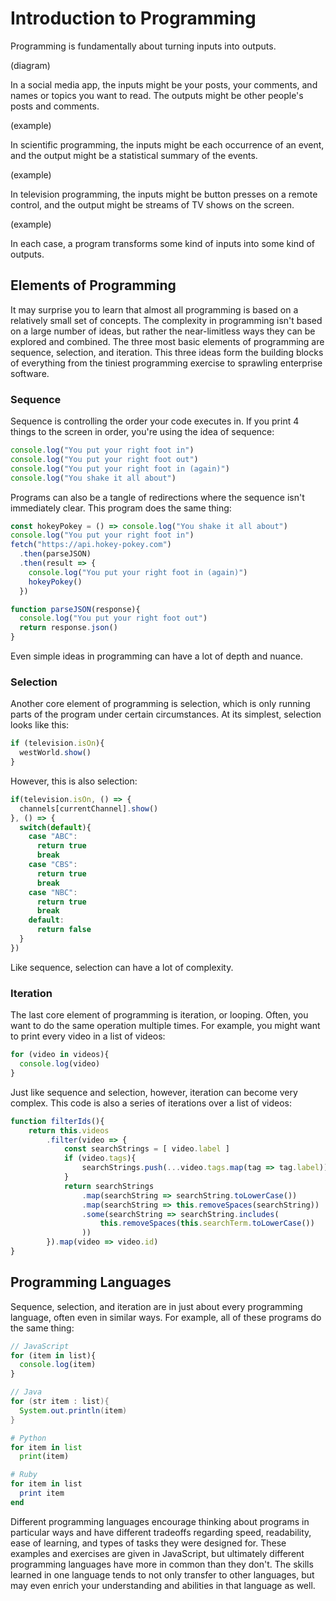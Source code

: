 # Introduction to Programming

Programming is fundamentally about turning inputs into outputs.

(diagram)

In a social media app, the inputs might be your posts, your comments, and names or topics you want to read. The outputs might be other people's posts and comments.

(example)

In scientific programming, the inputs might be each occurrence of an event, and the output might be a statistical summary of the events.

(example)

In television programming, the inputs might be button presses on a remote control, and the output might be streams of TV shows on the screen.

(example)

In each case, a program transforms some kind of inputs into some kind of outputs.

## Elements of Programming

It may surprise you to learn that almost all programming is based on a relatively small set of concepts. The complexity in programming isn't based on a large number of ideas, but rather the near-limitless ways they can be explored and combined. The three most basic elements of programming are sequence, selection, and iteration. This three ideas form the building blocks of everything from the tiniest programming exercise to sprawling enterprise software. 

### Sequence

Sequence is controlling the order your code executes in. If you print 4 things to the screen in order, you're using the idea of sequence:

```js
console.log("You put your right foot in")
console.log("You put your right foot out")
console.log("You put your right foot in (again)")
console.log("You shake it all about")
```

Programs can also be a tangle of redirections where the sequence isn't immediately clear. This program does the same thing:

```js
const hokeyPokey = () => console.log("You shake it all about")
console.log("You put your right foot in")
fetch("https://api.hokey-pokey.com")
  .then(parseJSON)
  .then(result => {
    console.log("You put your right foot in (again)")
    hokeyPokey()
  })

function parseJSON(response){
  console.log("You put your right foot out")
  return response.json()
}
```

Even simple ideas in programming can have a lot of depth and nuance.

### Selection

Another core element of programming is selection, which is only running parts of the program under certain circumstances. At its simplest, selection looks like this:

```js
if (television.isOn){
  westWorld.show()
}
```

However, this is also selection:

```js
if(television.isOn, () => {
  channels[currentChannel].show()
}, () => {
  switch(default){
    case "ABC":
      return true
      break
    case "CBS":
      return true
      break
    case "NBC":
      return true
      break
    default:
      return false
  }
})
```

Like sequence, selection can have a lot of complexity.

### Iteration

The last core element of programming is iteration, or looping. Often, you want to do the same operation multiple times. For example, you might want to print every video in a list of videos:

```js
for (video in videos){
  console.log(video)
}
```

Just like sequence and selection, however, iteration can become very complex. This code is also a series of iterations over a list of videos:

```js
function filterIds(){
    return this.videos
        .filter(video => {
            const searchStrings = [ video.label ]
            if (video.tags){
                searchStrings.push(...video.tags.map(tag => tag.label))
            }
            return searchStrings
                .map(searchString => searchString.toLowerCase())
                .map(searchString => this.removeSpaces(searchString))
                .some(searchString => searchString.includes(
                    this.removeSpaces(this.searchTerm.toLowerCase())
                ))
        }).map(video => video.id)
}
```

## Programming Languages

Sequence, selection, and iteration are in just about every programming language, often even in similar ways. For example, all of these programs do the same thing:

```js
// JavaScript
for (item in list){
  console.log(item)
}
```

```java
// Java
for (str item : list){
  System.out.println(item)
}
```

```python
# Python
for item in list
  print(item)
```

```ruby
# Ruby
for item in list
  print item
end
```

Different programming languages encourage thinking about programs in particular ways and have different tradeoffs regarding speed, readability, ease of learning, and types of tasks they were designed for. These examples and exercises are given in JavaScript, but ultimately different programming languages have more in common than they don't. The skills learned in one language tends to not only transfer to other languages, but may even enrich your understanding and abilities in that language as well.
